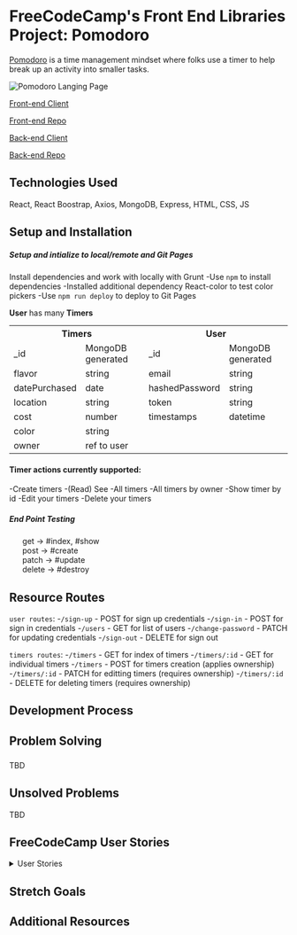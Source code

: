# FreeCodeCamp's Front End Libraries Project: Pomodoro
[Pomodoro](https://en.wikipedia.org/wiki/Pomodoro_Technique) is a time management mindset where folks use a timer to help break up an activity into smaller tasks.

![Pomodoro Langing Page](public/BobaLanding.png)

[Front-end Client](https://kimdolion.github.io/pomodoro-client/#/)

[Front-end Repo](https://github.com/kimdolion/pomodoro-client)

[Back-end Client](https://limitless-everglades-63033.herokuapp.com/)

[Back-end Repo](https://github.com/kimdolion/boba-tracker-backend)

## Technologies Used
React, React Boostrap, Axios, MongoDB, Express, HTML, CSS, JS

## Setup and Installation
##### Setup and intialize to local/remote and Git Pages
Install dependencies and work with locally with Grunt
-Use `npm` to install dependencies
  -Installed additional dependency React-color to test color pickers
-Use `npm run deploy` to deploy to Git Pages

**User** has many **Timers**

  <table style="display:inline">
  <th colspan="2" style="text-align:center">Timers</th>
  <th colspan="2" style="text-align:center">User</th>
  <tr>
  <td>_id</td>
  <td>MongoDB generated</td>
  <td>_id</td>
  <td>MongoDB generated</td>
  </tr>
  <tr>
  <td>flavor</td>
  <td>string</td>
  <td>email</td>
  <td>string</td>
  </tr>
  <tr>
  <td>datePurchased</td>
  <td>date</td>
  <td>hashedPassword</td>
  <td>string</td>
  </tr>
  <tr>
  <td>location</td>
  <td>string</td>
  <td>token</td>
  <td>string</td>
  </tr>
  <tr>
  <td>cost</td>
  <td>number</td>
  <td>timestamps</td>
  <td>datetime</td>
  </tr>
  <tr>
  <td>color</td>
  <td>string</td>
  <td></td>
  <td></td>
  </tr>
  <tr>
  <td>owner</td>
  <td>ref to user</td>
  <td></td>
  <td></td>
  </tr>
  </table>


  #### Timer actions currently supported:
  -Create timers
  -(Read) See
    -All timers
    -All timers by owner
    -Show timer by id
  -Edit your timers
  -Delete your timers

##### End Point Testing

<ul style="list-style-type:none;">
  <li>get -> #index, #show</li>
  <li>post -> #create</li>
  <li>patch -> #update</li>
  <li>delete -> #destroy</li>
</ul>

## Resource Routes
`user routes`:
  -`/sign-up` - POST for sign up credentials
  -`/sign-in` - POST for sign in credentials
  -`/users` - GET for list of users
  -`/change-password` - PATCH for updating credentials
  -`/sign-out` - DELETE for sign out

`timers routes`:
  -`/timers` - GET for index of timers
  -`/timers/:id` - GET for individual timers
  -`/timers` - POST for timers creation (applies ownership)
  -`/timers/:id` - PATCH for editting timers (requires ownership)
  -`/timers/:id` - DELETE for deleting timers (requires ownership)

## Development Process

## Problem Solving
###
TBD

## Unsolved Problems
TBD

## FreeCodeCamp User Stories
<details>
<summary>User Stories</summary>
<li>User Story #1: I can see an element with id="break-label" that contains a string (e.g. "Break Length").</li>

<li>User Story #2: I can see an element with id="session-label" that contains a string (e.g. "Session Length").</li>

<li>User Story #3: I can see two clickable elements with corresponding IDs: id="break-decrement" and id="session-decrement".</li>

<li>User Story #4: I can see two clickable elements with corresponding IDs: id="break-increment" and id="session-increment".</li>

<li>User Story #5: I can see an element with a corresponding id="break-length", which by default (on load) displays a value of 5.</li>

<li>User Story #6: I can see an element with a corresponding id="session-length", which by default displays a value of 25.</li>

<li>User Story #7: I can see an element with a corresponding id="timer-label", that contains a string indicating a session is initialized (e.g. "Session").</li>

<li>User Story #8: I can see an element with corresponding id="time-left". NOTE: Paused or running, the value in this field should always be displayed in mm:ss format (i.e. 25:00).</li>

<li>User Story #9: I can see a clickable element with a corresponding id="start_stop".</li>

<li>User Story #10: I can see a clickable element with a corresponding id="reset".</li>

<li>User Story #11: When I click the element with the id of reset, any running timer should be stopped, the value within id="break-length" should return to 5, the value within id="session-length" should return to 25, and the element with id="time-left" should reset to it's default state.</li>

<li>User Story #12: When I click the element with the id of break-decrement, the value within id="break-length" decrements by a value of 1, and I can see the updated value.</li>

<li>User Story #13: When I click the element with the id of break-increment, the value within id="break-length" increments by a value of 1, and I can see the updated value.</li>

<li>User Story #14: When I click the element with the id of session-decrement, the value within id="session-length" decrements by a value of 1, and I can see the updated value.</li>

<li>User Story #15: When I click the element with the id of session-increment, the value within id="session-length" increments by a value of 1, and I can see the updated value.</li>

<li>User Story #16: I should not be able to set a session or break length to <= 0.</li>

<li>User Story #17: I should not be able to set a session or break length to > 60.</li>

<li>User Story #18: When I first click the element with id="start_stop", the timer should begin running from the value currently displayed in id="session-length", even if the value has been incremented or decremented from the original value of 25.</li>

<li>User Story #19: If the timer is running, the element with the id of time-left should display the remaining time in mm:ss format (decrementing by a value of 1 and updating the display every 1000ms).</li>

<li>User Story #20: If the timer is running and I click the element with id="start_stop", the countdown should pause.</li>

<li>User Story #21: If the timer is paused and I click the element with id="start_stop", the countdown should resume running from the point at which it was paused.</li>

<li>User Story #22: When a session countdown reaches zero (NOTE: timer MUST reach 00:00), and a new countdown begins, the element with the id of timer-label should display a string indicating a break has begun.</li>

<li>User Story #23: When a session countdown reaches zero (NOTE: timer MUST reach 00:00), a new break countdown should begin, counting down from the value currently displayed in the id="break-length" element.</li>

<li>User Story #24: When a break countdown reaches zero (NOTE: timer MUST reach 00:00), and a new countdown begins, the element with the id of timer-label should display a string indicating a session has begun.</li>

<li>User Story #25: When a break countdown reaches zero (NOTE: timer MUST reach 00:00), a new session countdown should begin, counting down from the value currently displayed in the id="session-length" element.</li>

<li>User Story #26: When a countdown reaches zero (NOTE: timer MUST reach 00:00), a sound indicating that time is up should play. This should utilize an HTML5 audio tag and have a corresponding id="beep".</li>

<li>User Story #27: The audio element with id="beep" must be 1 second or longer.</li>

<li>User Story #28: The audio element with id of beep must stop playing and be rewound to the beginning when the element with the id of reset is clicked.</li>
</details>

## Stretch Goals

## Additional Resources
